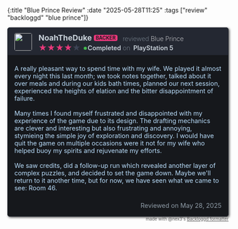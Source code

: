 {:title "Blue Prince Review"
 :date "2025-05-28T11:25"
 :tags ["review" "backloggd" "blue prince"]}

<div style="display: none;">Blue Prince Review</div><div style="display: flex; flex-wrap: wrap; color: #badefc; background-color: #16181c; border-radius: 5px; border: 1px solid #242832; overflow: hidden; box-shadow: 2px 2px 5px rgba(0, 0, 0, 0.7);"><div style="display: flex; flex-wrap: wrap; background-color: #242832; width: 100%; padding-top: 0.75rem; padding-bottom: 0.25rem; z-index: 2;"><div style="margin-bottom: auto; padding-right: 0; flex: 0 0 auto; width: auto; max-width: 100%; position: relative; padding-left: 15px;"><a href="https://backloggd.com/u/NoahTheDuke/"><img style="width: 40px; height: 40px; border-radius: 4px; vertical-align: middle; margin: 0;" src="https://backloggd-s3.b-cdn.net/y6847fkfVpZsD2hS5bDaSaB3"></a></div><div style="min-width: 0; flex-basis: 0; flex-grow: 1; max-width: 100%; position: relative; width: 100%; padding-right: 15px; padding-left: 15px;"><div style="display: flex; flex-wrap: wrap; margin-right: -15px; margin-left: -15px; font-size: .9rem; margin-bottom: 0.25rem;"><div style="min-width: 0; flex-basis: 0; flex-grow: 1; max-width: 100%; position: relative; width: 100%; padding-right: 15px; padding-left: 15px;"><div style="display: flex; flex-wrap: wrap; margin-right: -15px; margin-left: -15px; margin-bottom: 0.25rem;"><div style="position: relative; width: auto; max-width: 100%; padding-left: 15px; padding-right: 0; margin-bottom: auto; margin-top: auto; margin-right: -0.5rem;"><a style="margin-bottom: auto; margin-top: auto; color: #cbd4dc; font-weight: 700; text-decoration: none; display: block;" href="https://backloggd.com/u/NoahTheDuke/"><p style="font-size: 1.1rem; line-height: normal; margin: 0;">NoahTheDuke</p></a></div><div style="position: relative; width: auto; max-width: 100%; padding-left: 15px; margin-bottom: auto; margin-top: auto; padding-left: 0; padding-right: 0; margin-left: 0.5rem; margin-right: -0.5rem;"><p style="margin: 0 5px; background-color: #ea377a; color: #16181c; font-size: .7rem; border-radius: 4px; font-weight: 600; padding: 0 4px;"> BACKER</p></div><div style="position: relative; width: auto; max-width: 100%; padding-left: 15px; margin-top: auto;"><p style="margin: 0; line-height: normal; font-weight: 200; color: #8f9ca7;">reviewed <a style="color: #fff; text-decoration: none;" href="https://backloggd.com/u/NoahTheDuke/review/2878895/">Blue Prince</a></p></div></div><div style="display: flex; flex-wrap: wrap; margin-right: -15px; margin-left: -15px;"><div style="position: relative; width: auto; max-width: 100%; padding-left: 15px; padding-right: 0; margin-top: auto; margin-bottom: auto;"><div style="display: flex; flex-wrap: wrap; margin-right: -15px; margin-left: -15px; line-height: normal; margin-left: -2px; font-size: 1.15rem; line-height: 17px; unicode-bidi: bidi-override; color: rgba(146,161,204,.23); height: auto; width: auto; margin: 0 auto; position: relative; padding: 0; white-space: nowrap;"><div style="color: rgb(234, 55, 122); display: block; height: 100%; left: 0px; overflow: hidden; padding: 0px; position: absolute; top: 0px; white-space: nowrap; width: 80%; z-index: 1;"> ★★★★★</div><div style="padding: 0; display: block; z-index: 0;">★★★★★</div></div></div><div style="position: relative; width: auto; max-width: 100%; padding-left: 0.5rem; padding-right: 0.25rem; margin-top: auto; margin-bottom: auto; position: relative; margin-left: 0.5rem;"><a style="text-decoration: none;" href="https://backloggd.com/u/NoahTheDuke/games/added/game_status:completed/"><p style="margin: 0; color: #cbd4dc; padding: 0; line-height: normal; font-weight: 600;">Completed</p><div style="background-color: rgb(67, 185, 79); border-radius: 10px; height: 7px; left: -1px; position: absolute; top: 6px; width: 7px;"></div></a></div><div style="position: relative; width: auto; max-width: 100%; padding-left: 0; padding-right: 0.25rem; line-height: normal; font-weight: 200; color: #8f9ca7; margin-right: -0.75rem;"><p style="margin: 0;">on</p></div><div style="position: relative; width: auto; max-width: 100%; padding-left: 15px; margin-top: auto; margin-bottom: auto;"><a style="margin-top: 0; margin-bottom: 0; margin-left: auto; color: #cbd4dc; line-height: normal; text-decoration: none; font-weight: 600;" href="https://backloggd.com/u/NoahTheDuke/games/added/played_platform:playstation-5/"><p style="margin: 0;">PlayStation 5</p></a></div></div></div></div></div></div><div style="display: flex; flex-wrap: wrap; margin-top: calc(0.5rem - 160px); z-index: 0; background: linear-gradient(180deg,rgba(125,185,232,0) 0,#16181c calc(160px + 3rem)); padding-top: 160px; width: 100%;"><div style="min-width: 0; flex-basis: 0; flex-grow: 1; max-width: 100%; position: relative; width: 100%; padding-right: 15px; padding-left: 15px;"><div style="font-weight: 400; font-size: 0.9rem; margin-bottom: 0;"><p style="margin: 0; display: inline-block; word-break: break-word; width: 100%;"><p>
								A really pleasant way to spend time with my wife. We played it almost every night this last month; we took notes together, talked about it over meals and during our kids bath times, planned our next session, experienced the heights of elation and the bitter disappointment of failure.<br><br>Many times I found myself frustrated and disappointed with my experience of the game due to its design. The drafting mechanics are clever and interesting but also frustrating and annoying, stymieing the simple joy of exploration and discovery. I would have quit the game on multiple occasions were it not for my wife who helped buoy my spirits and rejuvenate my efforts.<br><br>We saw credits, did a follow-up run which revealed another layer of complex puzzles, and decided to set the game down. Maybe we'll return to it another time, but for now, we have seen what we came to see: Room 46.
							</p></p></div></div></div><div style="display: flex; flex-wrap: wrap; width: 100%; background-color: #16181c; z-index: 1; padding-top: 0.5rem; padding-bottom: 1rem;"><div style="position: relative; width: auto; max-width: 100%; padding-left: 15px; padding-right: 15px; margin-left: auto;"><p style="margin: 0; font-size: .9rem; line-height: normal; color: #8f9ca7;">Reviewed on May 28, 2025</p></div></div></div><div style="text-align: right; font-size: min(1.87vw, 70%); opacity: 0.7;"> made with @nex3's <a href="https://nex3.github.io/cohost-backloggd">Backloggd formatter</a></div>
